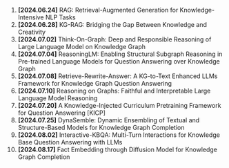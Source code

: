 1. **\[2024.06.24\]** RAG: Retrieval-Augmented Generation for Knowledge-Intensive NLP Tasks
2. **\[2024.06.28\]** KG-RAG: Bridging the Gap Between Knowledge and Creativity
3. **\[2024.07.02\]** Think-On-Graph: Deep and Responsible Reasoning of Large Language Model on Knowledge Graph
4. **\[2024.07.04\]** ReasoningLM: Enabling Structural Subgraph Reasoning in Pre-trained Language Models for Question Answering over Knowledge Graph
5. **\[2024.07.08\]** Retrieve-Rewrite-Answer: A KG-to-Text Enhanced LLMs Framework for Knowledge Graph Question Answering
6. **\[2024.07.10\]** Reasoning on Graphs: Faithful and Interpretable Large Language Model Reasoning
7. **\[2024.07.20\]** A Knowledge-Injected Curriculum Pretraining Framework for Question Answering \[KICP\]
8. **\[2024.07.25\]** DynaSemble: Dynamic Ensembling of Textual and Structure-Based Models for Knowledge Graph Completion
9. **\[2024.08.02\]** Interactive-KBQA: Multi-Turn Interactions for Knowledge Base Question Answering with LLMs
10. **\[2024.08.17\]** Fact Embedding through Diffusion Model for Knowledge Graph Completion
